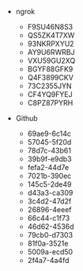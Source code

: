- ngrok
  - F9SU46N8S3
  - QS5ZK4T7XW
  - 93NKRPXYU2
  - AY9U6RWRBJ
  - VXU59GU2XQ
  - BGYF88GFK9
  - Q4F3899CKV
  - 73C2355JYN
  - CF4YQ9FYEJ
  - C8PZ87PYRH

- Github
  - 69ae9-6c14c
  - 57045-5f20d
  - 78d7c-43b61
  - 39b9f-e9db3
  - fefa2-44d7e
  - 7021b-390ec
  - 145c5-2de49
  - d43a3-ca309
  - 3c4d2-47d2f
  - 26896-4eeef
  - 66c44-c1f73
  - 46d62-4536d
  - 79cb0-d7303
  - 81f0a-3521e
  - 5009a-ecd50
  - 2f4a7-4a4fd
